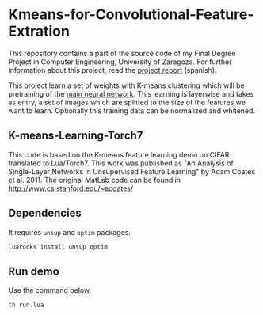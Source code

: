 # Kmeans-for-Convolutional-Feature-Extration

This repository contains a part of the source code of my Final Degree Project in Computer Engineering, University of Zaragoza. For further information about this project, read the [project report](https://github.com/asabater94/Atari-DeepReinforcementLearning/blob/master/report.pdf) (spanish).


This project learn a set of weights with K-means clustering which will be pretraining of the [main neural network](https://github.com/asabater94/Atari-DeepReinforcementLearning). This learning is layerwise and takes as entry, a set of images which are splitted to the size of the features we want to learn. Optionally this training data can be normalized and whitened.


## K-means-Learning-Torch7

This code is based on the K-means feature learning demo on CIFAR translated to Lua/Torch7. This work was
published as "An Analysis of Single-Layer Networks in Unsupervised Feature
Learning" by Adam Coates et al. 2011. The original MatLab code can be found in
http://www.cs.stanford.edu/~acoates/


## Dependencies

It requires `unsup` and `optim` packages.

```sh
luarocks install unsup optim
```

## Run demo

Use the command below.

```sh
th run.lua
```
